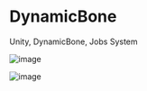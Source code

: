 # DynamicBone
Unity, DynamicBone,  Jobs System

![image](https://github.com/seinocat/DynamicBone/blob/master/Image/bone.gif)

![image](https://github.com/seinocat/DynamicBone/blob/master/Image/hair.gif)